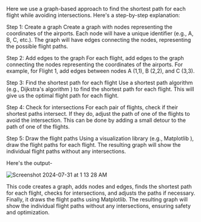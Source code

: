 Here we  use a graph-based approach to find the shortest path for each flight while avoiding intersections. Here's a step-by-step explanation:

Step 1: Create a graph
Create a graph with nodes representing the coordinates of the airports. Each node will have a unique identifier (e.g., A, B, C, etc.). The graph will have edges connecting the nodes, representing the possible flight paths.

Step 2: Add edges to the graph
For each flight, add edges to the graph connecting the nodes representing the coordinates of the airports. For example, for Flight 1, add edges between nodes A (1,1), B (2,2), and C (3,3).

Step 3: Find the shortest path for each flight
Use a shortest path algorithm (e.g., Dijkstra's algorithm ) to find the shortest path for each flight. This will give us the optimal flight path for each flight.

Step 4: Check for intersections
For each pair of flights, check if their shortest paths intersect. If they do, adjust the path of one of the flights to avoid the intersection. This can be done by adding a small detour to the path of one of the flights.

Step 5: Draw the flight paths
Using a visualization library (e.g., Matplotlib ), draw the flight paths for each flight. The resulting graph will show the individual flight paths without any intersections.

 Here's the output-

![Screenshot 2024-07-31 at 1 13 28 AM](https://github.com/user-attachments/assets/f7dceca6-90d6-417e-84c4-02b831e7282b)



 


This code creates a graph, adds nodes and edges, finds the shortest path for each flight, checks for intersections, and adjusts the paths if necessary. Finally, it draws the flight paths using Matplotlib. The resulting graph will show the individual flight paths without any intersections, ensuring safety and optimization.
